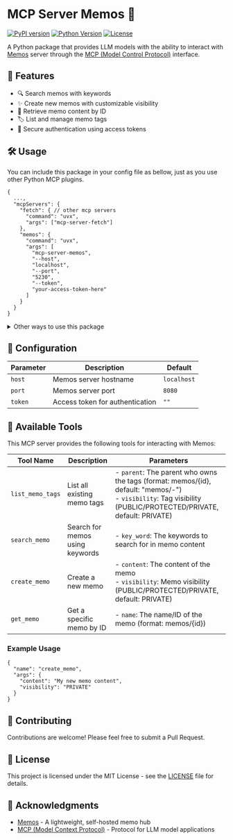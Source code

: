 # MCP Server Memos 📝

[![PyPI version](https://img.shields.io/pypi/v/mcp-server-memos.svg)](https://pypi.org/project/mcp-server-memos/)
[![Python Version](https://img.shields.io/pypi/pyversions/mcp-server-memos.svg)](https://pypi.org/project/mcp-server-memos/)
[![License](https://img.shields.io/github/license/RyoJerryYu/mcp-server-memos-py.svg)](https://github.com/RyoJerryYu/mcp-server-memos-py/blob/master/LICENSE)

A Python package that provides LLM models with the ability to interact with [Memos](https://github.com/usememos/memos) server through the [MCP (Model Control Protocol)](https://github.com/mcp-plugins) interface.

## 🚀 Features

- 🔍 Search memos with keywords
- ✨ Create new memos with customizable visibility
- 📖 Retrieve memo content by ID
- 🏷️ List and manage memo tags
- 🔐 Secure authentication using access tokens

## 🛠️ Usage

You can include this package in your config file as bellow, just as you use other Python MCP plugins.

```jsonc
{
  ...,
  "mcpServers": {
    "fetch": { // other mcp servers
      "command": "uvx",
      "args": ["mcp-server-fetch"]
    },
    "memos": {
      "command": "uvx",
      "args": [
        "mcp-server-memos",
        "--host",
        "localhost",
        "--port",
        "5230",
        "--token",
        "your-access-token-here"
      ]
    }
  }
}
```

<details>
<summary>Other ways to use this package</summary>

### 📦 Installation

```bash
pip install mcp-server-memos
```

### Command Line

```bash
mcp-server-memos --host localhost --port 8080 --token YOUR_ACCESS_TOKEN
```

### As a Library

```python
from mcp_server_memos import Config, serve_stdio

config = Config(
    host="localhost",
    port=8080,
    token="YOUR_ACCESS_TOKEN"
)

await serve_stdio(config=config)
```

</details>

## 🔧 Configuration

| Parameter | Description | Default |
|-----------|-------------|---------|
| `host` | Memos server hostname | `localhost` |
| `port` | Memos server port | `8080` |
| `token` | Access token for authentication | `""` |

## 🤝 Available Tools

This MCP server provides the following tools for interacting with Memos:

| Tool Name | Description | Parameters |
|-----------|-------------|------------|
| `list_memo_tags` | List all existing memo tags | - `parent`: The parent who owns the tags (format: memos/{id}, default: "memos/-")<br>- `visibility`: Tag visibility (PUBLIC/PROTECTED/PRIVATE, default: PRIVATE) |
| `search_memo` | Search for memos using keywords | - `key_word`: The keywords to search for in memo content |
| `create_memo` | Create a new memo | - `content`: The content of the memo<br>- `visibility`: Memo visibility (PUBLIC/PROTECTED/PRIVATE, default: PRIVATE) |
| `get_memo` | Get a specific memo by ID | - `name`: The name/ID of the memo (format: memos/{id}) |

### Example Usage

```jsonc
{
  "name": "create_memo",
  "args": {
    "content": "My new memo content",
    "visibility": "PRIVATE"
  }
}
```

## 🤝 Contributing

Contributions are welcome! Please feel free to submit a Pull Request.

## 📄 License

This project is licensed under the MIT License - see the [LICENSE](LICENSE) file for details.

## 🙏 Acknowledgments

- [Memos](https://github.com/usememos/memos) - A lightweight, self-hosted memo hub
- [MCP (Model Context Protocol)](https://modelcontextprotocol.io/introduction) - Protocol for LLM model applications
